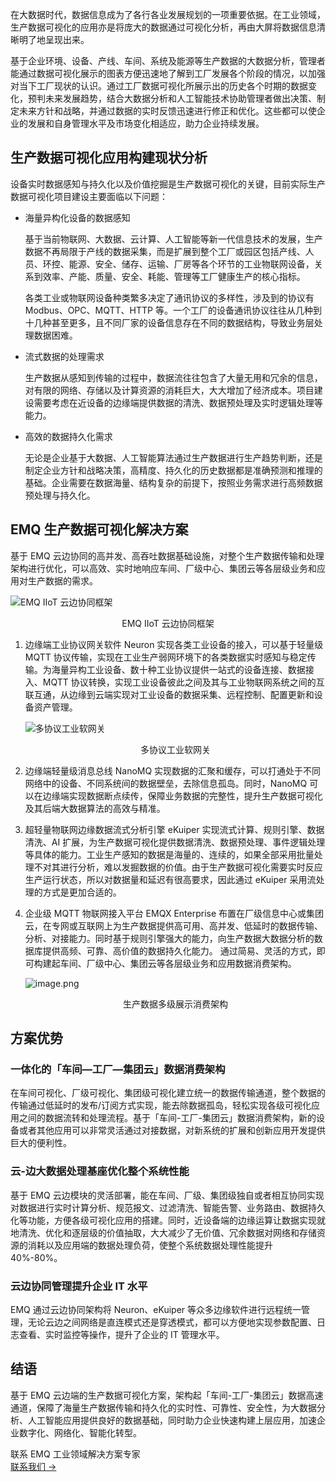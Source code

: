 在大数据时代，数据信息成为了各行各业发展规划的一项重要依据。在工业领域，生产数据可视化的应用亦是将庞大的数据通过可视化分析，再由大屏将数据信息清晰明了地呈现出来。

基于企业环境、设备、产线、车间、系统及能源等生产数据的大数据分析，管理者能通过数据可视化展示的图表方便迅速地了解到工厂发展各个阶段的情况，以加强对当下工厂现状的认识。通过工厂数据可视化所展示出的历史各个时期的数据变化，预判未来发展趋势，结合大数据分析和人工智能技术协助管理者做出决策、制定未来方针和战略，并通过数据的实时反馈迅速进行修正和优化。这些都可以使企业的发展和自身管理水平及市场变化相适应，助力企业持续发展。

## **生产数据可视化应用构建现状分析**

设备实时数据感知与持久化以及价值挖掘是生产数据可视化的关键，目前实际生产数据可视化项目建设主要面临以下问题：

- 海量异构化设备的数据感知

  基于当前物联网、大数据、云计算、人工智能等新一代信息技术的发展，生产数据不再局限于产线的数据采集，而是扩展到整个工厂或园区包括产线、人员、环控、能源、安全、储存、运输、厂房等各个环节的工业物联网设备，关系到效率、产能、质量、安全、耗能、管理等工厂健康生产的核心指标。

  各类工业或物联网设备种类繁多决定了通讯协议的多样性，涉及到的协议有 Modbus、OPC、MQTT、HTTP 等。一个工厂的设备通讯协议往往从几种到十几种甚至更多，且不同厂家的设备信息存在不同的数据结构，导致业务层处理数据困难。

- 流式数据的处理需求

  生产数据从感知到传输的过程中，数据流往往包含了大量无用和冗余的信息，对有限的网络、存储以及计算资源的消耗巨大，大大增加了经济成本。项目建设需要考虑在近设备的边缘端提供数据的清洗、数据预处理及实时逻辑处理等能力。

- 高效的数据持久化需求 

  无论是企业基于大数据、人工智能算法通过生产数据进行生产趋势判断，还是制定企业方针和战略决策，高精度、持久化的历史数据都是准确预测和推理的基础。企业需要在数据海量、结构复杂的前提下，按照业务需求进行高频数据预处理与持久化。

## **EMQ 生产数据可视化解决方案**

基于 EMQ 云边协同的高并发、高吞吐数据基础设施，对整个生产数据传输和处理架构进行优化，可以高效、实时地响应车间、厂级中心、集团云等各层级业务和应用对生产数据的需求。

![EMQ IIoT 云边协同框架](https://assets.emqx.com/images/464db7c12bf2a4ea4ef53459a236b1e3.png)

<center>EMQ IIoT 云边协同框架</center>

1. 边缘端工业协议网关软件 Neuron 实现各类工业设备的接入，可以基于轻量级 MQTT 协议传输，实现在工业生产弱网环境下的各类数据实时感知与稳定传输。为海量异构工业设备、数十种工业协议提供一站式的设备连接、数据接入、MQTT 协议转换，实现工业设备彼此之间及其与工业物联网系统之间的互联互通，从边缘到云端实现对工业设备的数据采集、远程控制、配置更新和设备资产管理。  

   ![多协议工业软网关](https://assets.emqx.com/images/1d70f77bd4c49bc9b290826960f5d9b3.png)

   <center>多协议工业软网关</center>

2. 边缘端轻量级消息总线 NanoMQ 实现数据的汇聚和缓存，可以打通处于不同网络中的设备、不同系统间的数据壁垒，去除信息孤岛。同时，NanoMQ 可以在边缘端实现数据断点续传，保障业务数据的完整性，提升生产数据可视化及其后端大数据算法的高效与精准。

3. 超轻量物联网边缘数据流式分析引擎 eKuiper 实现流式计算、规则引擎、数据清洗、AI 扩展，为生产数据可视化提供数据清洗、数据预处理、事件逻辑处理等具体的能力。工业生产感知的数据是海量的、连续的，如果全部采用批量处理不对其进行分析，难以发掘数据的价值。由于生产数据可视化需要实时反应生产运行状态，所以对数据量和延迟有很高要求，因此通过 eKuiper 采用流处理的方式是更加合适的。

4. 企业级 MQTT 物联网接入平台 EMQX Enterprise 布置在厂级信息中心或集团云，在专网或互联网上为生产数据提供高可用、高并发、低延时的数据传输、分析、对接能力。同时基于规则引擎强大的能力，向生产数据大数据分析的数据库提供高频、可靠、高价值的数据持久化能力。 通过简易、灵活的方式，即可构建起车间、厂级中心、集团云等各层级业务和应用数据消费架构。

   ![image.png](https://assets.emqx.com/images/cf92500d3054becc7350314ce9f8f5b8.png)

   <center>生产数据多级展示消费架构</center>

## **方案优势**

### 一体化的「车间—工厂—集团云」数据消费架构

在车间可视化、厂级可视化、集团级可视化建立统一的数据传输通道，整个数据的传输通过低延时的发布/订阅方式实现，能去除数据孤岛，轻松实现各级可视化应用之间的数据流转和处理流程。基于「车间-工厂-集团云」数据消费架构，新的设备或者其他应用可以非常灵活通过对接数据，对新系统的扩展和创新应用开发提供巨大的便利性。

### 云-边大数据处理基座优化整个系统性能

基于 EMQ 云边模块的灵活部署，能在车间、厂级、集团级独自或者相互协同实现对数据进行实时计算分析、规范报文、过滤清洗、智能告警、业务路由、数据持久化等功能，方便各级可视化应用的搭建。同时，近设备端的边缘运算让数据实现就地清洗、优化和逐层级的价值抽取，大大减少了无价值、冗余数据对网络和存储资源的消耗以及应用端的数据处理负荷，使整个系统数据处理性能提升 40%-80%。

### 云边协同管理提升企业 IT 水平

EMQ 通过云边协同架构将 Neuron、eKuiper 等众多边缘软件进行远程统一管理，无论云边之间网络是直连模式还是穿透模式，都可以方便地实现参数配置、日志查看、实时监控等操作，提升了企业的 IT 管理水平。

## **结语**

基于 EMQ 云边端的生产数据可视化方案，架构起「车间-工厂-集团云」数据高速通道，保障了海量生产数据传输和持久化的实时性、可靠性、安全性，为大数据分析、人工智能应用提供良好的数据基础，同时助力企业快速构建上层应用，加速企业数字化、网络化、智能化转型。





<section class="promotion">
    <div>
        联系 EMQ 工业领域解决方案专家
    </div>
    <a href="https://www.emqx.com/zh/contact?product=solutions" class="button is-gradient px-5">联系我们 →</a>
</section>

